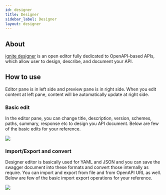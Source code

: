 ```yaml
---
id: designer
title: Designer
sidebar_label: Designer
layout: designer
---
```


## About

<a href="https://designer.cgignite.io/" target="_blank">ignite designer</a> is an open editor fully dedicated to OpenAPI-based APIs, which allow user to design, describe, and document your API.

## How to use

Editor pane is in left side and preview pane is in right side. When you edit content at left pane, content will be automatically update at right side.

### Basic edit

In the editor pane, you can change title, description, version, schemes, paths, summary, response etc to design you API document. Below are few of the basic edits for your reference.

![](../assets/designer/ignite-designer-edit.gif)

### Import/Export and convert

Designer editor is basically used for YAML and JSON and you can save the swagger document into these formats and convert those internally as require. You can import and export from file and from OpenAPI URL as well. Below are few of the basic import export operations for your reference.

![](../assets/designer/ignite-designer-import.gif)
